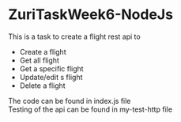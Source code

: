 # ZuriTaskWeek6-NodeJs
This is a task to create a flight rest api to 
- Create a flight
- Get all flight
- Get a specific flight
- Update/edit s flight
- Delete a flight

The code can be found in index.js file </br>
Testing of the api can be found in my-test-http file

